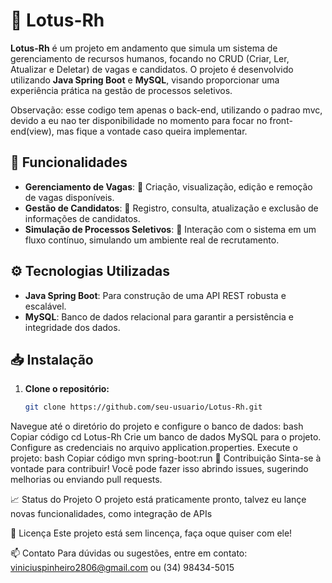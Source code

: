 # 🌼 Lotus-Rh

**Lotus-Rh** é um projeto em andamento que simula um sistema de gerenciamento de recursos humanos, focando no CRUD (Criar, Ler, Atualizar e Deletar) de vagas e candidatos. O projeto é desenvolvido utilizando **Java Spring Boot** e **MySQL**, visando proporcionar uma experiência prática na gestão de processos seletivos.

Observação: esse codigo tem apenas o back-end, utilizando o padrao mvc, devido a eu nao ter disponibilidade no momento para focar no front-end(view), mas fique a vontade caso queira implementar.

## 🚀 Funcionalidades
- **Gerenciamento de Vagas**: 📝 Criação, visualização, edição e remoção de vagas disponíveis.
- **Gestão de Candidatos**: 👤 Registro, consulta, atualização e exclusão de informações de candidatos.
- **Simulação de Processos Seletivos**: 🔄 Interação com o sistema em um fluxo contínuo, simulando um ambiente real de recrutamento.

## ⚙️ Tecnologias Utilizadas
- **Java Spring Boot**: Para construção de uma API REST robusta e escalável.
- **MySQL**: Banco de dados relacional para garantir a persistência e integridade dos dados.

## 📥 Instalação
1. **Clone o repositório:**
   ```bash
   git clone https://github.com/seu-usuario/Lotus-Rh.git
Navegue até o diretório do projeto e configure o banco de dados:
bash
Copiar código
cd Lotus-Rh
Crie um banco de dados MySQL para o projeto.
Configure as credenciais no arquivo application.properties.
Execute o projeto:
bash
Copiar código
mvn spring-boot:run
🤝 Contribuição
Sinta-se à vontade para contribuir! Você pode fazer isso abrindo issues, sugerindo melhorias ou enviando pull requests.

📈 Status do Projeto
O projeto está praticamente pronto, talvez eu lançe novas funcionalidades, como integração de APIs

📄 Licença
Este projeto está sem lincença, faça oque quiser com ele!

📫 Contato
Para dúvidas ou sugestões, entre em contato: viniciuspinheiro2806@gmail.com ou (34) 98434-5015

